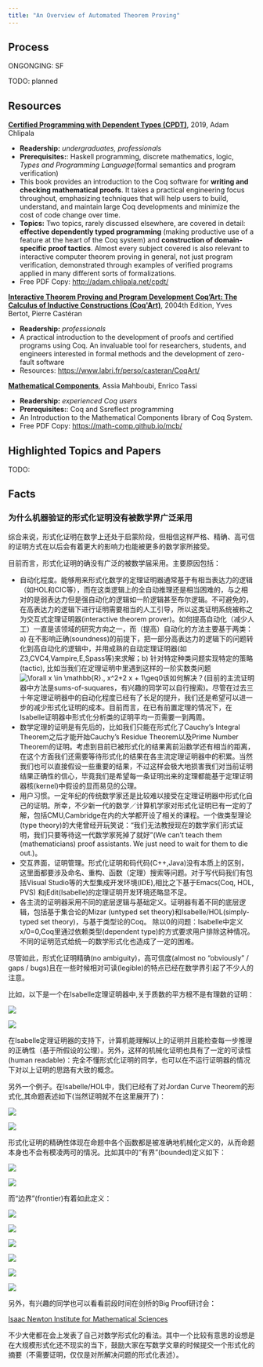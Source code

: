 ```yaml
---
title: "An Overview of Automated Theorem Proving"
---
```




## Process
ONGONGING: SF

TODO: planned

## Resources

[**Certified Programming with Dependent Types (CPDT)**](https://www.amazon.com/Certified-Programming-Dependent-Types-Introduction/dp/0262026651/ref=sr_1_fkmrnull_1?keywords=Certified+Programming+with+Dependent+Types&qid=1555168397&s=books&sr=1-1-fkmrnull), 2019, Adam Chlipala

- **Readership:** _undergraduates, professionals_
- **Prerequisites:**: Haskell programming, discrete mathematics, logic, _Types and Programming Language_(formal semantics and program verification)
- This book provides an introduction to the Coq software for **writing and checking mathematical proofs**. It takes a practical engineering focus throughout, emphasizing techniques that will help users to build, understand, and maintain large Coq developments and minimize the cost of code change over time.
- **Topics:** Two topics, rarely discussed elsewhere, are covered in detail: **effective dependently typed programming** (making productive use of a feature at the heart of the Coq system) and **construction of domain-specific proof tactics**. Almost every subject covered is also relevant to interactive computer theorem proving in general, not just program verification, demonstrated through examples of verified programs applied in many different sorts of formalizations.
- Free PDF Copy: http://adam.chlipala.net/cpdt/

[**Interactive Theorem Proving and Program Development Coq’Art: The Calculus of Inductive Constructions (Coq'Art)**](https://www.amazon.com/Interactive-Theorem-Proving-Program-Development/dp/3540208542/ref=sr_1_fkmrnull_1?keywords=Interactive+Theorem+Proving+and+Program+Development+Coq%E2%80%99Art%3A+The+Calculus+of+Inductive+Constructions&qid=1555168417&s=books&sr=1-1-fkmrnull), 2004th Edition, Yves Bertot, Pierre Castéran

- **Readership:** _professionals_
- A practical introduction to the development of proofs and certified programs using Coq. An invaluable tool for researchers, students, and engineers interested in formal methods and the development of zero-fault software
- Resources: https://www.labri.fr/perso/casteran/CoqArt/

[**Mathematical Components**](https://math-comp.github.io/mcb/), Assia Mahboubi, Enrico Tassi

- **Readership:** _experienced Coq users_
- **Prerequisites:**: Coq and Ssreflect programming
- An Introduction to the Mathematical Components library of Coq System.
- Free PDF Copy: https://math-comp.github.io/mcb/

## Highlighted Topics and Papers

TODO: 

## Facts

### 为什么机器验证的形式化证明没有被数学界广泛采用

综合来说，形式化证明在数学上还处于启蒙阶段，但相信这样严格、精确、高可信的证明方式在以后会有着更大的影响力也能被更多的数学家所接受。

目前而言，形式化证明的确没有广泛的被数学届采用。主要原因包括：

*   自动化程度。能够用来形式化数学的定理证明器通常基于有相当表达力的逻辑（如HOL和CIC等），而在这类逻辑上的全自动推理还是相当困难的，与之相对的是弱表达力但是强自动化的逻辑如一阶逻辑甚至布尔逻辑。不可避免的，在高表达力的逻辑下进行证明需要相当的人工引导，所以这类证明系统被称之为交互式定理证明器(interactive theorem prover)。如何提高自动化（减少人工）一直是该领域的研究方向之一，而（提高）自动化的方法主要基于两类：a) 在不影响正确(soundness)的前提下，把一部分高表达力的逻辑下的问题转化到高自动化的逻辑中，并用成熟的自动定理证明器(如Z3,CVC4,Vampire,E,Spass等)来求解；b) 针对特定种类问题实现特定的策略(tactic), 比如当我们在定理证明中里遇到这样的一阶实数类问题 ![\forall x \in \mathbb{R}.\, x^2+2 x + 1\geq0](https://www.zhihu.com/equation?tex=%5Cforall+x+%5Cin+%5Cmathbb%7BR%7D.%5C%2C+x%5E2%2B2+x+%2B+1%5Cgeq0)该如何解决？(目前的主流证明器中方法是sums-of-suquares，有兴趣的同学可以自行搜索)。尽管在过去三十年定理证明器中的自动化程度已经有了长足的提升，我们还是希望可以进一步的减少形式化证明的成本。目前而言，在已有前置定理的情况下，在Isabelle证明器中形式化分析类的证明平均一页需要一到两周。
*   数学定理的证明是有先后的，比如我们只能在形式化了Cauchy’s Integral Theorem之后才能开始Cauchy’s Residue Theorem以及Prime Number Theorem的证明。考虑到目前已被形式化的结果离前沿数学还有相当的距离，在这个方面我们还需要等待形式化的结果在各主流定理证明器中的积累。当然我们也可以直接假设一些重要的结果，不过这样会极大地损害我们对当前证明结果正确性的信心，毕竟我们是希望每一条证明出来的定理都能基于定理证明器核(kernel)中假设的显而易见的公理。
*   用户习惯。一定年纪的传统数学家还是比较难以接受在定理证明器中形式化自己的证明。所幸，不少新一代的数学／计算机学家对形式化证明已有一定的了解，包括CMU,Cambridge在内的大学都开设了相关的课程。一个做类型理论(type theory)的大佬曾经开玩笑说：“我们无法教授现在的数学家们形式证明，我们只要等待这一代数学家死掉了就好”(We can’t teach them (mathematicians) proof assistants. We just need to wait for them to die out.)。
*   交互界面，证明管理。形式化证明和码代码(C++,Java)没有本质上的区别，这里面都要涉及命名、重构、函数（定理）搜索等问题。对于写代码我们有包括Visual Studio等的大型集成开发环境(IDE),相比之下基于Emacs(Coq, HOL, PVS) 和jEdit(Isabelle)的定理证明开发环境还略显不足。
*   各主流的证明器采用不同的底层逻辑与基础定义。证明器有着不同的底层逻辑，包括基于集合论的Mizar (untyped set theory)和Isabelle/HOL(simply-typed set theory)，与基于类型论的Coq。 除以0的问题：Isabelle中定义x/0=0,Coq里通过依赖类型(dependent type)的方式要求用户排除这种情况。不同的证明范式给统一的数学形式化也造成了一定的困难。

尽管如此，形式化证明精确(no ambiguity)，高可信度(almost no “obviously” / gaps / bugs)且在一些时候相对可读(legible)的特点已经在数学界引起了不少人的注意。

比如，以下是一个在Isabelle定理证明器中,关于质数的平方根不是有理数的证明：

![](https://pic2.zhimg.com/50/v2-9641a1a6be3c1baa08c399814c745ab9_hd.jpg)

![](https://pic2.zhimg.com/80/v2-9641a1a6be3c1baa08c399814c745ab9_hd.jpg)

在Isabelle定理证明器的支持下，计算机能理解以上的证明并且能检查每一步推理的正确性（基于所假设的公理）。另外，这样的机械化证明也具有了一定的可读性(human readable)：完全不懂形式化证明的同学，也可以在不运行证明器的情况下对以上证明的思路有大致的概念。

另外一个例子。在Isabelle/HOL中，我们已经有了对Jordan Curve Theorem的形式化,其命题表述如下(当然证明就不在这里展开了)：

![](https://pic2.zhimg.com/50/v2-9189723e4d77b280bf453b05c97b4465_hd.jpg)

![](https://pic2.zhimg.com/80/v2-9189723e4d77b280bf453b05c97b4465_hd.jpg)

形式化证明的精确性体现在命题中各个函数都是被准确地机械化定义的，从而命题本身也不会有模凌两可的情况。比如其中的“有界”(bounded)定义如下：

![](https://pic1.zhimg.com/50/v2-5210164248eab80e5f39cf4de17e2fcc_hd.jpg)

![](https://pic1.zhimg.com/80/v2-5210164248eab80e5f39cf4de17e2fcc_hd.jpg)

而“边界”(frontier)有着如此定义：

![](https://pic3.zhimg.com/50/v2-890d603fbb0d07fd1f676cce684d2b1d_hd.jpg)

![](https://pic3.zhimg.com/80/v2-890d603fbb0d07fd1f676cce684d2b1d_hd.jpg)

![](https://pic2.zhimg.com/50/v2-e77526a53578fda5cbfee8a61bee2b2a_hd.jpg)

![](https://pic2.zhimg.com/80/v2-e77526a53578fda5cbfee8a61bee2b2a_hd.jpg)

![](https://pic2.zhimg.com/50/v2-49a0f5d8069d0fd862181ccfef491b67_hd.jpg)

![](https://pic2.zhimg.com/80/v2-49a0f5d8069d0fd862181ccfef491b67_hd.jpg)

  

另外，有兴趣的同学也可以看看前段时间在剑桥的Big Proof研讨会：

[Isaac Newton Institute for Mathematical Sciences](https://link.zhihu.com/?target=https%3A//www.newton.ac.uk/event/bpr)

不少大佬都在会上发表了自己对数学形式化的看法。其中一个比较有意思的设想是在大规模形式化还不现实的当下，鼓励大家在写数学文章的时候提交一个形式化的摘要（不需要证明，仅仅是对所解决问题的形式化表述）。

  

